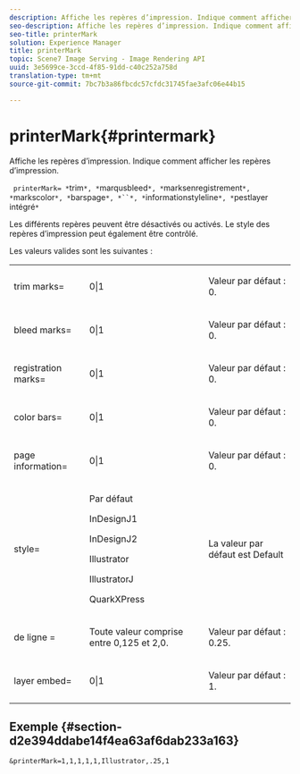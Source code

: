 ```yaml
---
description: Affiche les repères d’impression. Indique comment afficher les repères d’impression.
seo-description: Affiche les repères d’impression. Indique comment afficher les repères d’impression.
seo-title: printerMark
solution: Experience Manager
title: printerMark
topic: Scene7 Image Serving - Image Rendering API
uuid: 3e5699ce-3ccd-4f85-91dd-c40c252a758d
translation-type: tm+mt
source-git-commit: 7bc7b3a86fbcdc57cfdc31745fae3afc06e44b15

---
```



# printerMark{#printermark}

Affiche les repères d’impression. Indique comment afficher les repères d’impression.

` printerMark= *`trim`*, *`marqusbleed`*, *`marksenregistrement`*, *`markscolor`*, *`barspage`*, *``*, *`informationstyleline`*, *`pestlayer intégré`*`

Les différents repères peuvent être désactivés ou activés. Le style des repères d’impression peut également être contrôlé.

Les valeurs valides sont les suivantes :

<table id="simpletable_C84560940CAC46D8BE9D0EFEE5EBF323"> 
 <tr class="strow"> 
  <td class="stentry"> <p>trim marks= </p></td> 
  <td class="stentry"> <p>0|1 </p></td> 
  <td class="stentry"> <p>Valeur par défaut : 0. </p></td> 
 </tr> 
 <tr class="strow"> 
  <td class="stentry"> <p>bleed marks= </p></td> 
  <td class="stentry"> <p>0|1 </p></td> 
  <td class="stentry"> <p>Valeur par défaut : 0. </p></td> 
 </tr> 
 <tr class="strow"> 
  <td class="stentry"> <p>registration marks= </p></td> 
  <td class="stentry"> <p>0|1 </p></td> 
  <td class="stentry"> <p>Valeur par défaut : 0. </p></td> 
 </tr> 
 <tr class="strow"> 
  <td class="stentry"> <p>color bars= </p></td> 
  <td class="stentry"> <p>0|1 </p></td> 
  <td class="stentry"> <p>Valeur par défaut : 0. </p></td> 
 </tr> 
 <tr class="strow"> 
  <td class="stentry"> <p>page information= </p></td> 
  <td class="stentry"> <p>0|1 </p></td> 
  <td class="stentry"> <p>Valeur par défaut : 0. </p></td> 
 </tr> 
 <tr class="strow"> 
  <td class="stentry"> <p>style= </p></td> 
  <td class="stentry"> <p>Par défaut </p> <p>InDesignJ1 </p> <p>InDesignJ2 </p> <p>Illustrator </p> <p>IllustratorJ </p> <p>QuarkXPress </p> </td> 
  <td class="stentry"> <p>La valeur par défaut est Default </p></td> 
 </tr> 
 <tr class="strow"> 
  <td class="stentry"> <p>de ligne = </p></td> 
  <td class="stentry"> <p>Toute valeur comprise entre 0,125 et 2,0. </p></td> 
  <td class="stentry"> <p>Valeur par défaut : 0.25. </p></td> 
 </tr> 
 <tr class="strow"> 
  <td class="stentry"> <p>layer embed= </p></td> 
  <td class="stentry"> <p>0|1 </p></td> 
  <td class="stentry"> <p>Valeur par défaut : 1. </p></td> 
 </tr> 
</table>

## Exemple {#section-d2e394ddabe14f4ea63af6dab233a163}

`&printerMark=1,1,1,1,1,Illustrator,.25,1`
